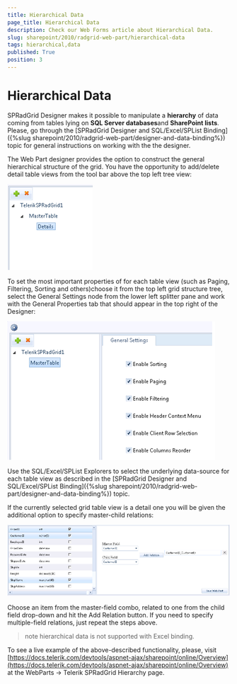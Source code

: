 ```yaml
---
title: Hierarchical Data
page_title: Hierarchical Data
description: Check our Web Forms article about Hierarchical Data.
slug: sharepoint/2010/radgrid-web-part/hierarchical-data
tags: hierarchical,data
published: True
position: 3
---
```


# Hierarchical Data





SPRadGrid Designer makes it possible to manipulate a **hierarchy** of data coming from tables lying on **SQL Server databases**and **SharePoint lists**. Please, go through the [SPRadGrid Designer and SQL/Excel/SPList Binding]({%slug sharepoint/2010/radgrid-web-part/designer-and-data-binding%}) topic for general instructions on working with the the designer.

The Web Part designer provides the option to construct the general hierarchical structure of the grid. You have the opportunity to add/delete detail table views from the tool bar above the top left tree view:

![spradgrid structure tree](images/spradgrid_structure_tree.png)

To set the most important properties of for each table view (such as Paging, Filtering, Sorting and others)choose it from the top left grid structure tree, select the General Settings node from the lower left splitter pane and work with the General Properties tab that should appear in the top right of the Designer:

![](images/general_settings.png)

Use the SQL/Excel/SPList Explorers to select the underlying data-source for each table view as described in the [SPRadGrid Designer and SQL/Excel/SPList Binding]({%slug sharepoint/2010/radgrid-web-part/designer-and-data-binding%}) topic.

If the currently selected grid table view is a detail one you will be given the additional option to specify master-child relations:

![spradgrid relations](images/spradgrid_relations.png)

Choose an item from the master-field combo, related to one from the child field drop-down and hit the Add Relation button. If you need to specify multiple-field	relations, just repeat the steps above.

>note
>hierarchical data is not supported with Excel binding.


To see a live example of the above-described functionality, please, visit [https://docs.telerik.com/devtools/aspnet-ajax/sharepoint/online/Overview](https://docs.telerik.com/devtools/aspnet-ajax/sharepoint/online/Overview) at the WebParts -> Telerik SPRadGrid Hierarchy page.
